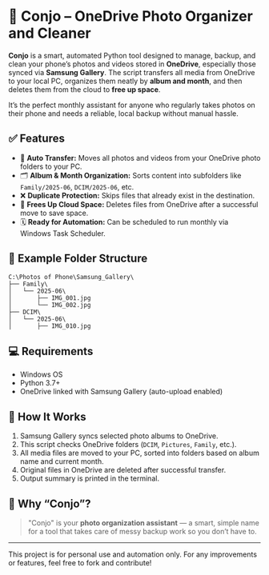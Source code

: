 
# 📁 Conjo – OneDrive Photo Organizer and Cleaner

**Conjo** is a smart, automated Python tool designed to manage, backup, and clean your phone’s photos and videos stored in **OneDrive**, especially those synced via **Samsung Gallery**. The script transfers all media from OneDrive to your local PC, organizes them neatly by **album and month**, and then deletes them from the cloud to **free up space**.

It’s the perfect monthly assistant for anyone who regularly takes photos on their phone and needs a reliable, local backup without manual hassle.

## ✅ Features

- 🔄 **Auto Transfer:** Moves all photos and videos from your OneDrive photo folders to your PC.
- 🗂 **Album & Month Organization:** Sorts content into subfolders like `Family/2025-06`, `DCIM/2025-06`, etc.
- ❌ **Duplicate Protection:** Skips files that already exist in the destination.
- 💾 **Frees Up Cloud Space:** Deletes files from OneDrive after a successful move to save space.
- 🗓️ **Ready for Automation:** Can be scheduled to run monthly via Windows Task Scheduler.

## 📁 Example Folder Structure

```
C:\Photos of Phone\Samsung_Gallery\
├── Family\
│   └── 2025-06\
│       ├── IMG_001.jpg
│       └── IMG_002.jpg
├── DCIM\
│   └── 2025-06\
│       ├── IMG_010.jpg
```

## 💻 Requirements

- Windows OS
- Python 3.7+
- OneDrive linked with Samsung Gallery (auto-upload enabled)

## 🚀 How It Works

1. Samsung Gallery syncs selected photo albums to OneDrive.
2. This script checks OneDrive folders (`DCIM`, `Pictures`, `Family`, etc.).
3. All media files are moved to your PC, sorted into folders based on album name and current month.
4. Original files in OneDrive are deleted after successful transfer.
5. Output summary is printed in the terminal.

## 📌 Why “Conjo”?

> "Conjo" is your **photo organization assistant** — a smart, simple name for a tool that takes care of messy backup work so you don’t have to.

---

This project is for personal use and automation only. For any improvements or features, feel free to fork and contribute!
